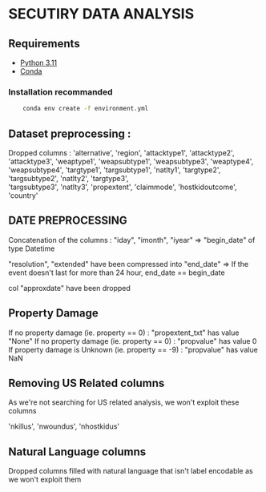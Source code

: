 # SECUTIRY DATA ANALYSIS

## Requirements  
- [Python 3.11](https://www.python.org/downloads/release/python-31110/)
- [Conda](https://docs.anaconda.com/miniconda/) 

### Installation recommanded

```bash
    conda env create -f environment.yml
```


## Dataset preprocessing :

Dropped columns : 
'alternative',
'region', 
'attacktype1', 
'attacktype2', 
'attacktype3', 
'weaptype1', 
'weapsubtype1', 
'weapsubtype3', 
'weaptype4', 
'weapsubtype4', 
'targtype1', 
'targsubtype1', 
'natlty1', 
'targtype2', 
'targsubtype2', 
'natlty2', 
'targtype3',  
'targsubtype3', 
'natlty3',
'propextent',
'claimmode',
'hostkidoutcome',
'country'


## DATE PREPROCESSING

Concatenation of the columns : "iday", "imonth", "iyear" => "begin_date" of type Datetime

"resolution", "extended" have been compressed into "end_date"
=> If the event doesn't last for more than 24 hour, end_date == begin_date

col "approxdate" have been dropped

## Property Damage

If no property damage (ie. property == 0) : "propextent_txt" has value "None"
If no property damage (ie. property == 0) : "propvalue" has value 0
If property damage is Unknown (ie. property == -9) : "propvalue" has value NaN

## Removing US Related columns

As we're not searching for US related analysis, we won't exploit these columns

'nkillus', 'nwoundus', 'nhostkidus'

## Natural Language columns

Dropped columns filled with natural language that isn't label encodable as we won't exploit them